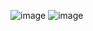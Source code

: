 ![image](https://github.com/user-attachments/assets/d34a4b6b-23af-44cd-a8d9-83325dd0ea10)
![image](https://github.com/user-attachments/assets/2d7172a0-53fb-475e-a484-6129fe773117)

